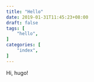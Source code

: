 ```yaml
---
title: "Hello"
date: 2019-01-31T11:45:23+08:00
draft: false
tags: [
    "hello",
]
categories: [
    "index",
]
---
```


Hi, hugo!

